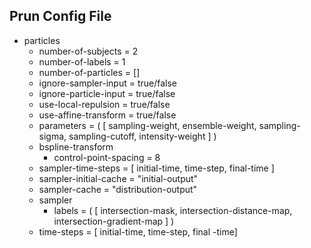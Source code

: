 ## Prun Config File
* particles
	* number-of-subjects = 2
	* number-of-labels = 1
	* number-of-particles = []
	* ignore-sampler-input = true/false
	* ignore-particle-input = true/false
	* use-local-repulsion = true/false
	* use-affine-transform = true/false
	* parameters = ( [ sampling-weight, ensemble-weight, sampling-sigma, sampling-cutoff, intensity-weight ] )
	* bspline-transform
		* control-point-spacing = 8
	* sampler-time-steps = [ initial-time, time-step, final-time ]
	* sampler-initial-cache = "initial-output"
	* sampler-cache = "distribution-output"
	* sampler
		* labels = ( [ intersection-mask, intersection-distance-map, intersection-gradient-map ] )
	* time-steps = [ initial-time, time-step, final -time]